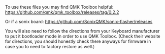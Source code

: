 To use these files you may find QMK Toolbox helpful:
https://github.com/qmk/qmk_toolbox/releases/tag/0.2.2

Or if a sonix board:
https://github.com/SonixQMK/sonix-flasher/releases

You will also need to follow the directions from your Keyboard manufacturer to put it bootloader mode in order to use QMK Toolbox.
(Check their website for directions, you should honestly check there anyways for firmware in case you to need to factory restore as well.)

